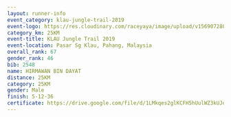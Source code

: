 ```yaml
---
layout: runner-info 
event_category: klau-jungle-trail-2019 
event-logo: https://res.cloudinary.com/raceyaya/image/upload/v1569072808/logo/klau-image_qwwxyw.png
category_km: 25KM 
event-title: KLAU Jungle Trail 2019 
event-location: Pasar Sg Klau, Pahang, Malaysia 
overall_rank: 67
gender_rank: 46
bib: 2548
name: HIRMAWAN BIN DAYAT
distance: 25KM
category: 25KM
gender: Male
finish: 5-12-36
certificate: https://drive.google.com/file/d/1LMkqes2glKCFH5hUulWZ3kUJonPhF6tI/view?usp=sharing
---
```


